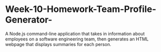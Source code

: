 # Week-10-Homework-Team-Profile-Generator-
A Node.js command-line application that takes in information about employees on a software engineering team, then generates an HTML webpage that displays summaries for each person.
